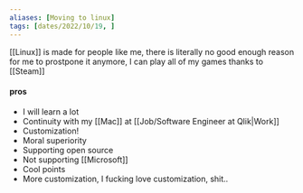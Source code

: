 ```yaml
---
aliases: [Moving to linux]
tags: [dates/2022/10/19, ]
---
```

[[Linux]] is made for people like me, there is literally no good enough reason for me to prostpone it anymore, I can play all of my games thanks to [[Steam]] 

#### pros
- I will learn a lot
- Continuity with my [[Mac]] at [[Job/Software Engineer at Qlik|Work]]
- Customization!
- Moral superiority
- Supporting open source
- Not supporting [[Microsoft]]
- Cool points
- More customization, I fucking love customization, shit..

